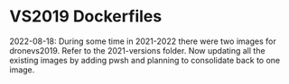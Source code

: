 # VS2019 Dockerfiles

2022-08-18: During some time in 2021-2022 there were two images for dronevs2019. Refer to the 2021-versions folder. Now updating all the existing images by adding pwsh and planning to consolidate back to one image.
